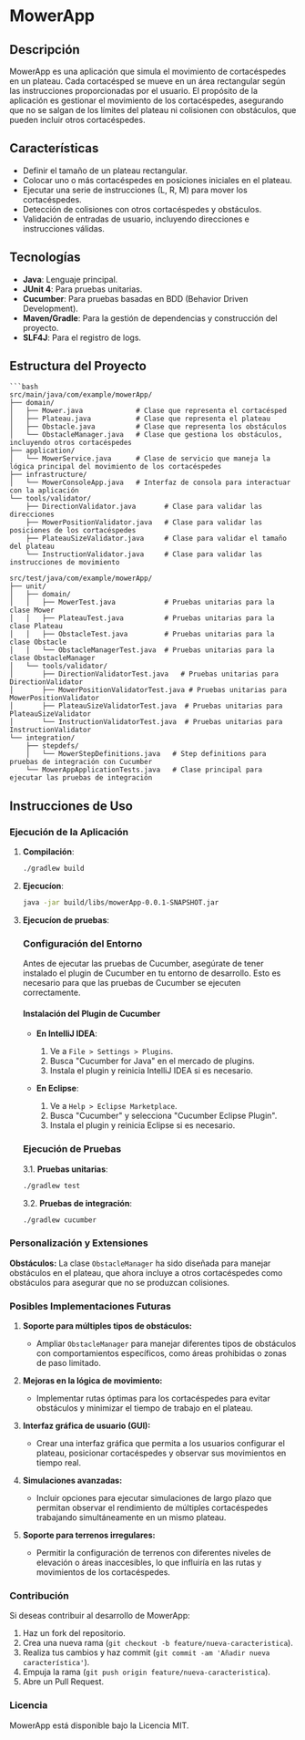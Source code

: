 # MowerApp

## Descripción

MowerApp es una aplicación que simula el movimiento de cortacéspedes en un plateau. Cada cortacésped se mueve 
en un área rectangular según las instrucciones proporcionadas por el usuario. El propósito de la aplicación es 
gestionar el movimiento de los cortacéspedes, asegurando que no se salgan de los límites del plateau ni 
colisionen con obstáculos, que pueden incluir otros cortacéspedes.

## Características

- Definir el tamaño de un plateau rectangular.
- Colocar uno o más cortacéspedes en posiciones iniciales en el plateau.
- Ejecutar una serie de instrucciones (L, R, M) para mover los cortacéspedes.
- Detección de colisiones con otros cortacéspedes y obstáculos.
- Validación de entradas de usuario, incluyendo direcciones e instrucciones válidas.

## Tecnologías

- **Java**: Lenguaje principal.
- **JUnit 4**: Para pruebas unitarias.
- **Cucumber**: Para pruebas basadas en BDD (Behavior Driven Development).
- **Maven/Gradle**: Para la gestión de dependencias y construcción del proyecto.
- **SLF4J**: Para el registro de logs.

## Estructura del Proyecto

    ```bash
    src/main/java/com/example/mowerApp/
    ├── domain/
    │   ├── Mower.java             # Clase que representa el cortacésped
    │   ├── Plateau.java           # Clase que representa el plateau
    │   ├── Obstacle.java          # Clase que representa los obstáculos
    │   └── ObstacleManager.java   # Clase que gestiona los obstáculos, incluyendo otros cortacéspedes
    ├── application/
    │   └── MowerService.java      # Clase de servicio que maneja la lógica principal del movimiento de los cortacéspedes
    ├── infrastructure/
    │   └── MowerConsoleApp.java   # Interfaz de consola para interactuar con la aplicación
    └── tools/validator/
        ├── DirectionValidator.java       # Clase para validar las direcciones
        ├── MowerPositionValidator.java   # Clase para validar las posiciones de los cortacéspedes
        ├── PlateauSizeValidator.java     # Clase para validar el tamaño del plateau
        └── InstructionValidator.java     # Clase para validar las instrucciones de movimiento
    
    src/test/java/com/example/mowerApp/
    ├── unit/
    │   ├── domain/
    │   │   ├── MowerTest.java            # Pruebas unitarias para la clase Mower
    │   │   ├── PlateauTest.java          # Pruebas unitarias para la clase Plateau
    │   │   ├── ObstacleTest.java         # Pruebas unitarias para la clase Obstacle
    │   │   └── ObstacleManagerTest.java  # Pruebas unitarias para la clase ObstacleManager
    │   └── tools/validator/
    │       ├── DirectionValidatorTest.java   # Pruebas unitarias para DirectionValidator
    │       ├── MowerPositionValidatorTest.java # Pruebas unitarias para MowerPositionValidator
    │       ├── PlateauSizeValidatorTest.java  # Pruebas unitarias para PlateauSizeValidator
    │       └── InstructionValidatorTest.java  # Pruebas unitarias para InstructionValidator
    └── integration/
        ├── stepdefs/
        │   └── MowerStepDefinitions.java   # Step definitions para pruebas de integración con Cucumber
        └── MowerAppApplicationTests.java   # Clase principal para ejecutar las pruebas de integración

## Instrucciones de Uso

### Ejecución de la Aplicación

1. **Compilación**:
   ```bash
   ./gradlew build

2. **Ejecucíon**:

    ```bash
    java -jar build/libs/mowerApp-0.0.1-SNAPSHOT.jar

3. **Ejecucíon de pruebas**:
    ### Configuración del Entorno
    
    Antes de ejecutar las pruebas de Cucumber, asegúrate de tener instalado el plugin de Cucumber en tu entorno de 
    desarrollo. Esto es necesario para que las pruebas de Cucumber se ejecuten correctamente.
    
    #### Instalación del Plugin de Cucumber
    
    - **En IntelliJ IDEA**:
        1. Ve a `File > Settings > Plugins`.
        2. Busca "Cucumber for Java" en el mercado de plugins.
        3. Instala el plugin y reinicia IntelliJ IDEA si es necesario.
    
    - **En Eclipse**:
        1. Ve a `Help > Eclipse Marketplace`.
        2. Busca "Cucumber" y selecciona "Cucumber Eclipse Plugin".
        3. Instala el plugin y reinicia Eclipse si es necesario.
    
    ### Ejecución de Pruebas
    
    3.1. **Pruebas unitarias**:
    ```bash
    ./gradlew test
    ```
   
    3.2. **Pruebas de integración**:
    ```bash
    ./gradlew cucumber
    ```

### Personalización y Extensiones

**Obstáculos:** La clase `ObstacleManager` ha sido diseñada para manejar obstáculos en el plateau, que ahora incluye a 
otros cortacéspedes como obstáculos para asegurar que no se produzcan colisiones.

### Posibles Implementaciones Futuras

1. **Soporte para múltiples tipos de obstáculos:**
    - Ampliar `ObstacleManager` para manejar diferentes tipos de obstáculos con
      comportamientos específicos, como áreas prohibidas o zonas de paso limitado.

2. **Mejoras en la lógica de movimiento:**
    - Implementar rutas óptimas para los cortacéspedes para evitar obstáculos y
      minimizar el tiempo de trabajo en el plateau.

3. **Interfaz gráfica de usuario (GUI):**
    - Crear una interfaz gráfica que permita a los usuarios configurar el plateau,
      posicionar cortacéspedes y observar sus movimientos en tiempo real.

4. **Simulaciones avanzadas:**
    - Incluir opciones para ejecutar simulaciones de largo plazo que permitan observar
      el rendimiento de múltiples cortacéspedes trabajando simultáneamente en un mismo plateau.

5. **Soporte para terrenos irregulares:**
    - Permitir la configuración de terrenos con diferentes niveles de elevación o
      áreas inaccesibles, lo que influiría en las rutas y movimientos de los cortacéspedes.

### Contribución

Si deseas contribuir al desarrollo de MowerApp:

1. Haz un fork del repositorio.
2. Crea una nueva rama (`git checkout -b feature/nueva-caracteristica`).
3. Realiza tus cambios y haz commit (`git commit -am 'Añadir nueva característica'`).
4. Empuja la rama (`git push origin feature/nueva-caracteristica`).
5. Abre un Pull Request.

### Licencia

MowerApp está disponible bajo la Licencia MIT.


